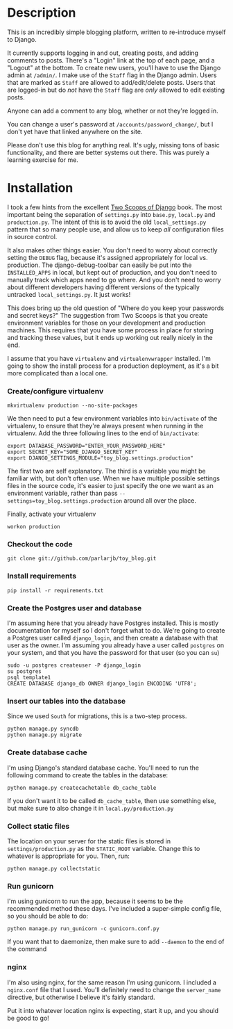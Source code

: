 # Description #

This is an incredibly simple blogging platform, written to re-introduce myself to Django.

It currently supports logging in and out, creating posts, and adding comments to posts. There's a "Login"
link at the top of each page, and a "Logout" at the bottom. To create new users, you'll have to use the
Django admin at `/admin/`. I make use of the `Staff` flag in the Django admin. Users that are marked as
`Staff` are allowed to add/edit/delete posts. Users that are logged-in but do *not* have the `Staff` flag
are *only* allowed to edit existing posts.

Anyone can add a comment to any blog, whether or not they're logged in.

You can change a user's password at `/accounts/password_change/`, but I don't yet have that linked 
anywhere on the site.

Please don't use this blog for anything real. It's ugly, missing tons of basic functionality, and there
are better systems out there. This was purely a learning exercise for me.

# Installation #

I took a few hints from the excellent [Two Scoops of Django](https://django.2scoops.org) book. The most 
important being the separation of `settings.py` into `base.py`, `local.py` and `production.py`. The intent of this is to avoid the old `local_settings.py` pattern that so many people use, and allow us to keep *all*
configuration files in source control.

It also makes other things easier. You don't need to worry about correctly setting the `DEBUG` flag, because
it's assigned appropriately for local vs. production. The django-debug-toolbar can easily be put into
the `INSTALLED_APPS` in local, but kept out of production, and you don't need to manually track which
apps need to go where. And you don't need to worry about different developers having different versions
of the typically untracked `local_settings.py`. It just works!

This does bring up the old question of "Where do you keep your passwords and secret keys?" The suggestion
from Two Scoops is that you create environment variables for those on your development and production 
machines. This requires that you have some process in place for storing and tracking these values, but
it ends up working out really nicely in the end.

I assume that you have `virtualenv` and `virtualenvwrapper` installed. I'm going to show the install process
for a production deployment, as it's a bit more complicated than a local one.

### Create/configure virtualenv ###

    mkvirtualenv production --no-site-packages

We then need to put a few environment variables into `bin/activate` of the virtualenv, to ensure
that they're always present when running in the virtualenv. Add the three following lines to the
end of `bin/activate`:

    export DATABASE_PASSWORD="ENTER_YOUR_PASSWORD_HERE"
    export SECRET_KEY="SOME_DJANGO_SECRET_KEY"
    export DJANGO_SETTINGS_MODULE="toy_blog.settings.production"

The first two are self explanatory. The third is a variable you might be familiar with, but don't often 
use. When we have multiple possible settings files in the source code, it's easier to just specify
the one we want as an environment variable, rather than pass `--settings=toy_blog.settings.production`
around all over the place.

Finally, activate your virtualenv

    workon production

### Checkout the code ###

    git clone git://github.com/parlarjb/toy_blog.git

### Install requirements ###

    pip install -r requirements.txt


### Create the Postgres user and database ###

I'm assuming here that you already have Postgres installed. This is mostly documentation for myself
so I don't forget what to do. We're going to create a Postgres user called `django_login`, and then
create a database with that user as the owner. I'm assuming you already have a user called `postgres`
on your system, and that you have the password for that user (so you can `su`)

    sudo -u postgres createuser -P django_login
    su postgres
    psql template1
    CREATE DATABASE django_db OWNER django_login ENCODING 'UTF8';


### Insert our tables into the database ###

Since we used `South` for migrations, this is a two-step process.

    python manage.py syncdb
    python manage.py migrate

### Create database cache ###

I'm using Django's standard database cache. You'll need to run the following command to create the
tables in the database:
    
    python manage.py createcachetable db_cache_table

If you don't want it to be called `db_cache_table`, then use something else, but make sure to also change
it in `local.py/production.py`

### Collect static files ###

The location on your server for the static files is stored in `settings/production.py` as the `STATIC_ROOT`
variable. Change this to whatever is appropriate for you. Then, run:

    python manage.py collectstatic


### Run gunicorn ###

I'm using gunicorn to run the app, because it seems to be the recommended method these days. I've included
a super-simple config file, so you should be able to do:

    python manage.py run_gunicorn -c gunicorn.conf.py

If you want that to daemonize, then make sure to add `--daemon` to the end of the command
    

### nginx ###

I'm also using nginx, for the same reason I'm using gunicorn. I included a `nginx.conf` file that I used.
You'll definitely need to change the `server_name` directive, but otherwise I believe it's fairly standard.

Put it into whatever location nginx is expecting, start it up, and you should be good to go!

